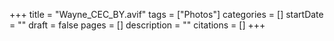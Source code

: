 +++
title = "Wayne_CEC_BY.avif"
tags = ["Photos"]
categories = []
startDate = ""
draft = false
pages = []
description = ""
citations = []
+++
